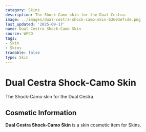 ```yaml
---
category: Skins
description: The Shock-Camo skin for the Dual Cestra.
image: ../images/dual-cestra-shock-camo-skin-b3603efcde.png
last_updated: '2025-09-17'
name: Dual Cestra Shock-Camo Skin
source: WFCD
tags:
- Skin
- Skins
tradable: false
type: Skin
---
```


# Dual Cestra Shock-Camo Skin

The Shock-Camo skin for the Dual Cestra.

## Cosmetic Information

**Dual Cestra Shock-Camo Skin** is a skin cosmetic item for Skins.

